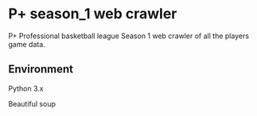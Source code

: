# P+ season_1 web crawler
P+ Professional basketball league Season 1 web crawler of all the players game data.

## Environment
Python 3.x

Beautiful soup
